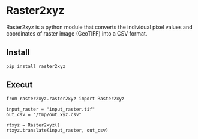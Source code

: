 # Raster2xyz

Raster2xyz is a python module that converts the individual pixel values and coordinates of raster image (GeoTIFF) into a CSV format.

## Install

```
pip install raster2xyz
```

## Execut

```
from raster2xyz.raster2xyz import Raster2xyz

input_raster = "input_raster.tif"
out_csv = "/tmp/out_xyz.csv"

rtxyz = Raster2xyz()
rtxyz.translate(input_raster, out_csv)
```
